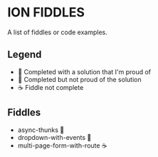 ION FIDDLES
===========

A list of fiddles or code examples.

Legend
------
- :star2: Completed with a solution that I'm proud of
- :poop: Completed but not proud of the solution
- :coffee: Fiddle not complete

Fiddles
-------

- async-thunks :star2:
- dropdown-with-events :poop:
- multi-page-form-with-route :coffee:
